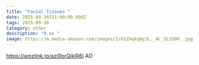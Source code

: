 ```yaml
---
title: "Facial Tissues "
date: 2025-09-26T11:09:00.098Z
tags: 2025-09-26
Category: other
description: "9.xx "
image: https://m.media-amazon.com/images/I/81Z4qkqWyJL._AC_SL1500_.jpg
---
```

https://amzlink.to/az0lorQjkIR6j
AD